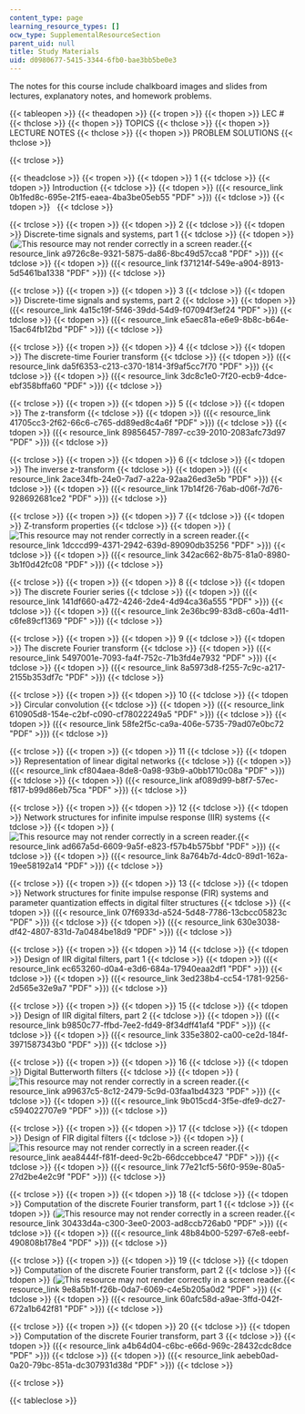 ```yaml
---
content_type: page
learning_resource_types: []
ocw_type: SupplementalResourceSection
parent_uid: null
title: Study Materials
uid: d0980677-5415-3344-6fb0-bae3bb5be0e3
---
```


The notes for this course include chalkboard images and slides from lectures, explanatory notes, and homework problems.

{{< tableopen >}}
{{< theadopen >}}
{{< tropen >}}
{{< thopen >}}
LEC #
{{< thclose >}}
{{< thopen >}}
TOPICS
{{< thclose >}}
{{< thopen >}}
LECTURE NOTES
{{< thclose >}}
{{< thopen >}}
PROBLEM SOLUTIONS
{{< thclose >}}

{{< trclose >}}

{{< theadclose >}}
{{< tropen >}}
{{< tdopen >}}
1
{{< tdclose >}}
{{< tdopen >}}
Introduction
{{< tdclose >}}
{{< tdopen >}}
({{< resource_link 0b1fed8c-695e-21f5-eaea-4ba3be05eb55 "PDF" >}})
{{< tdclose >}}
{{< tdopen >}}
 
{{< tdclose >}}

{{< trclose >}}
{{< tropen >}}
{{< tdopen >}}
2
{{< tdclose >}}
{{< tdopen >}}
Discrete-time signals and systems, part 1
{{< tdclose >}}
{{< tdopen >}}
(![This resource may not render correctly in a screen reader.](/images/inacessible.gif){{< resource_link a9726c8e-9321-5875-da86-8bc49d57cca8 "PDF" >}})
{{< tdclose >}}
{{< tdopen >}}
({{< resource_link f371214f-549e-a904-8913-5d5461ba1338 "PDF" >}})
{{< tdclose >}}

{{< trclose >}}
{{< tropen >}}
{{< tdopen >}}
3
{{< tdclose >}}
{{< tdopen >}}
Discrete-time signals and systems, part 2
{{< tdclose >}}
{{< tdopen >}}
({{< resource_link 4a15c19f-5f46-39dd-54d9-f07094f3ef24 "PDF" >}})
{{< tdclose >}}
{{< tdopen >}}
({{< resource_link e5aec81a-e6e9-8b8c-b64e-15ac64fb12bd "PDF" >}})
{{< tdclose >}}

{{< trclose >}}
{{< tropen >}}
{{< tdopen >}}
4
{{< tdclose >}}
{{< tdopen >}}
The discrete-time Fourier transform
{{< tdclose >}}
{{< tdopen >}}
({{< resource_link da5f6353-c213-c370-1814-3f9af5cc7f70 "PDF" >}})
{{< tdclose >}}
{{< tdopen >}}
({{< resource_link 3dc8c1e0-7f20-ecb9-4dce-ebf358bffa60 "PDF" >}})
{{< tdclose >}}

{{< trclose >}}
{{< tropen >}}
{{< tdopen >}}
5
{{< tdclose >}}
{{< tdopen >}}
The z-transform
{{< tdclose >}}
{{< tdopen >}}
({{< resource_link 41705cc3-2f62-66c6-c765-dd89ed8c4a6f "PDF" >}})
{{< tdclose >}}
{{< tdopen >}}
({{< resource_link 89856457-7897-cc39-2010-2083afc73d97 "PDF" >}})
{{< tdclose >}}

{{< trclose >}}
{{< tropen >}}
{{< tdopen >}}
6
{{< tdclose >}}
{{< tdopen >}}
The inverse z-transform
{{< tdclose >}}
{{< tdopen >}}
({{< resource_link 2ace34fb-24e0-7ad7-a22a-92aa26ed3e5b "PDF" >}})
{{< tdclose >}}
{{< tdopen >}}
({{< resource_link 17b14f26-76ab-d06f-7d76-928692681ce2 "PDF" >}})
{{< tdclose >}}

{{< trclose >}}
{{< tropen >}}
{{< tdopen >}}
7
{{< tdclose >}}
{{< tdopen >}}
Z-transform properties
{{< tdclose >}}
{{< tdopen >}}
(![This resource may not render correctly in a screen reader.](/images/inacessible.gif){{< resource_link 1dcccd99-4371-2942-639d-89090db35256 "PDF" >}})
{{< tdclose >}}
{{< tdopen >}}
({{< resource_link 342ac662-8b75-81a0-8980-3b1f0d42fc08 "PDF" >}})
{{< tdclose >}}

{{< trclose >}}
{{< tropen >}}
{{< tdopen >}}
8
{{< tdclose >}}
{{< tdopen >}}
The discrete Fourier series
{{< tdclose >}}
{{< tdopen >}}
({{< resource_link 141df660-a472-4246-2de4-4d94ca36a555 "PDF" >}})
{{< tdclose >}}
{{< tdopen >}}
({{< resource_link 2e36bc99-83d8-c60a-4d11-c6fe89cf1369 "PDF" >}})
{{< tdclose >}}

{{< trclose >}}
{{< tropen >}}
{{< tdopen >}}
9
{{< tdclose >}}
{{< tdopen >}}
The discrete Fourier transform
{{< tdclose >}}
{{< tdopen >}}
({{< resource_link 5497001e-7093-fa4f-752c-71b3fd4e7932 "PDF" >}})
{{< tdclose >}}
{{< tdopen >}}
({{< resource_link 8a5973d8-f255-7c9c-a217-2155b353df7c "PDF" >}})
{{< tdclose >}}

{{< trclose >}}
{{< tropen >}}
{{< tdopen >}}
10
{{< tdclose >}}
{{< tdopen >}}
Circular convolution
{{< tdclose >}}
{{< tdopen >}}
({{< resource_link 610905d8-154e-c2bf-c090-cf78022249a5 "PDF" >}})
{{< tdclose >}}
{{< tdopen >}}
({{< resource_link 58fe2f5c-ca9a-406e-5735-79ad07e0bc72 "PDF" >}})
{{< tdclose >}}

{{< trclose >}}
{{< tropen >}}
{{< tdopen >}}
11
{{< tdclose >}}
{{< tdopen >}}
Representation of linear digital networks
{{< tdclose >}}
{{< tdopen >}}
({{< resource_link cf804aea-8de8-0a98-93b9-a0bb1710c08a "PDF" >}})
{{< tdclose >}}
{{< tdopen >}}
({{< resource_link af089d99-b8f7-57ec-f817-b99d86eb75ca "PDF" >}})
{{< tdclose >}}

{{< trclose >}}
{{< tropen >}}
{{< tdopen >}}
12
{{< tdclose >}}
{{< tdopen >}}
Network structures for infinite impulse response (IIR) systems
{{< tdclose >}}
{{< tdopen >}}
(![This resource may not render correctly in a screen reader.](/images/inacessible.gif){{< resource_link ad667a5d-6609-9a5f-e823-f57b4b575bbf "PDF" >}})
{{< tdclose >}}
{{< tdopen >}}
({{< resource_link 8a764b7d-4dc0-89d1-162a-19ee58192a14 "PDF" >}})
{{< tdclose >}}

{{< trclose >}}
{{< tropen >}}
{{< tdopen >}}
13
{{< tdclose >}}
{{< tdopen >}}
Network structures for finite impulse response (FIR) systems and parameter quantization effects in digital filter structures
{{< tdclose >}}
{{< tdopen >}}
({{< resource_link 07f6933d-a524-5d48-7786-13cbcc05823c "PDF" >}})
{{< tdclose >}}
{{< tdopen >}}
({{< resource_link 630e3038-df42-4807-831d-7a0484be18d9 "PDF" >}})
{{< tdclose >}}

{{< trclose >}}
{{< tropen >}}
{{< tdopen >}}
14
{{< tdclose >}}
{{< tdopen >}}
Design of IIR digital filters, part 1
{{< tdclose >}}
{{< tdopen >}}
({{< resource_link ec653260-d0a4-e3d6-684a-17940eaa2df1 "PDF" >}})
{{< tdclose >}}
{{< tdopen >}}
({{< resource_link 3ed238b4-cc54-1781-9256-2d565e32e9a7 "PDF" >}})
{{< tdclose >}}

{{< trclose >}}
{{< tropen >}}
{{< tdopen >}}
15
{{< tdclose >}}
{{< tdopen >}}
Design of IIR digital filters, part 2
{{< tdclose >}}
{{< tdopen >}}
({{< resource_link b9850c77-ffbd-7ee2-fd49-8f34dff41af4 "PDF" >}})
{{< tdclose >}}
{{< tdopen >}}
({{< resource_link 335e3802-ca00-ce2d-184f-3971587343b0 "PDF" >}})
{{< tdclose >}}

{{< trclose >}}
{{< tropen >}}
{{< tdopen >}}
16
{{< tdclose >}}
{{< tdopen >}}
Digital Butterworth filters
{{< tdclose >}}
{{< tdopen >}}
(![This resource may not render correctly in a screen reader.](/images/inacessible.gif){{< resource_link a99637c5-8c12-2479-5c9d-03faa1bd4323 "PDF" >}})
{{< tdclose >}}
{{< tdopen >}}
({{< resource_link 9b015cd4-3f5e-dfe9-dc27-c594022707e9 "PDF" >}})
{{< tdclose >}}

{{< trclose >}}
{{< tropen >}}
{{< tdopen >}}
17
{{< tdclose >}}
{{< tdopen >}}
Design of FIR digital filters
{{< tdclose >}}
{{< tdopen >}}
(![This resource may not render correctly in a screen reader.](/images/inacessible.gif){{< resource_link aea8444f-f81f-deed-9c2b-66dccebbce47 "PDF" >}})
{{< tdclose >}}
{{< tdopen >}}
({{< resource_link 77e21cf5-56f0-959e-80a5-27d2be4e2c9f "PDF" >}})
{{< tdclose >}}

{{< trclose >}}
{{< tropen >}}
{{< tdopen >}}
18
{{< tdclose >}}
{{< tdopen >}}
Computation of the discrete Fourier transform, part 1
{{< tdclose >}}
{{< tdopen >}}
(![This resource may not render correctly in a screen reader.](/images/inacessible.gif){{< resource_link 30433d4a-c300-3ee0-2003-ad8ccb726ab0 "PDF" >}})
{{< tdclose >}}
{{< tdopen >}}
({{< resource_link 48b84b00-5297-67e8-eebf-490808b178e4 "PDF" >}})
{{< tdclose >}}

{{< trclose >}}
{{< tropen >}}
{{< tdopen >}}
19
{{< tdclose >}}
{{< tdopen >}}
Computation of the discrete Fourier transform, part 2
{{< tdclose >}}
{{< tdopen >}}
(![This resource may not render correctly in a screen reader.](/images/inacessible.gif){{< resource_link 9e8a5b1f-f26b-0da7-6069-c4e5b205a0d2 "PDF" >}})
{{< tdclose >}}
{{< tdopen >}}
({{< resource_link 60afc58d-a9ae-3ffd-042f-672a1b642f81 "PDF" >}})
{{< tdclose >}}

{{< trclose >}}
{{< tropen >}}
{{< tdopen >}}
20
{{< tdclose >}}
{{< tdopen >}}
Computation of the discrete Fourier transform, part 3
{{< tdclose >}}
{{< tdopen >}}
({{< resource_link a4b64d04-c6bc-e66d-969c-28432cdc8dce "PDF" >}})
{{< tdclose >}}
{{< tdopen >}}
({{< resource_link aebeb0ad-0a20-79bc-851a-dc307931d38d "PDF" >}})
{{< tdclose >}}

{{< trclose >}}

{{< tableclose >}}
